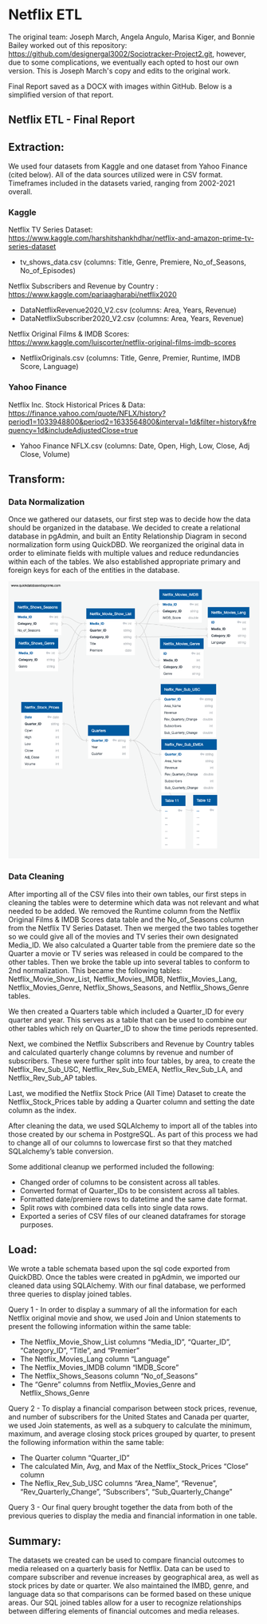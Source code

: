# Netflix ETL
The original team: Joseph March, Angela Angulo, Marisa Kiger, and Bonnie Bailey worked out of this repository: https://github.com/designergal3002/Sociotracker-Project2.git, however, due to some complications, we eventually each opted to host our own version. This is Joseph March's copy and edits to the original work.

Final Report saved as a DOCX with images within GitHub. Below is a simplified version of that report.
  
## Netflix ETL - Final Report

## Extraction: 
We used four datasets from Kaggle and one dataset from Yahoo Finance (cited below). All of the data sources utilized were in CSV format. Timeframes included in the datasets varied, ranging from 2002-2021 overall. 

### Kaggle
Netflix TV Series Dataset:
https://www.kaggle.com/harshitshankhdhar/netflix-and-amazon-prime-tv-series-dataset
-	tv_shows_data.csv (columns: Title, Genre, Premiere, No_of_Seasons, No_of_Episodes)

Netflix Subscribers and Revenue by Country : 
https://www.kaggle.com/pariaagharabi/netflix2020
-	DataNetflixRevenue2020_V2.csv (columns: Area, Years, Revenue)
-	DataNetflixSubscriber2020_V2.csv (columns: Area, Years, Revenue)

Netflix Original Films & IMDB Scores:
https://www.kaggle.com/luiscorter/netflix-original-films-imdb-scores
-	NetflixOriginals.csv (columns: Title, Genre, Premier, Runtime, IMDB Score, Language)

### Yahoo Finance
Netflix Inc. Stock Historical Prices & Data:
https://finance.yahoo.com/quote/NFLX/history?period1=1033948800&period2=1633564800&interval=1d&filter=history&frequency=1d&includeAdjustedClose=true
-	Yahoo Finance NFLX.csv (columns: Date, Open, High, Low, Close, Adj Close, Volume)

## Transform:
### Data Normalization
Once we gathered our datasets, our first step was to decide how the data should be organized in the database. We decided to create a relational database in pgAdmin, and built an Entity Relationship Diagram in second normalization form using QuickDBD. We reorganized the original data in order to eliminate fields with multiple values and reduce redundancies within each of the tables. We also established appropriate primary and foreign keys for each of the entities in the database. 

![ERD](/ERD/NetflixERD.png)

### Data Cleaning
After importing all of the CSV files into their own tables, our first steps in cleaning the tables were to determine which data was not relevant and what needed to be added. We removed the Runtime column from the Netflix Original Films & IMDB Scores data table and the No_of_Seasons column from the Netflix TV Series Dataset. Then we merged the two tables together so we could give all of the movies and TV series their own designated Media_ID. We also calculated a Quarter table from the premiere date so the Quarter a movie or TV series was released in could be compared to the other tables. Then we broke the table up into several tables to conform to 2nd normalization. This became the following tables: Netflix_Movie_Show_List, Netflix_Movies_IMDB, Netflix_Movies_Lang, Netflix_Movies_Genre, Netflix_Shows_Seasons, and Netflix_Shows_Genre tables.

We then created a Quarters table which included a Quarter_ID for every quarter and year. This serves as a table that can be used to combine our other tables which rely on Quarter_ID to show the time periods represented.

Next, we combined the Netflix Subscribers and Revenue by Country tables and calculated quarterly change columns by revenue and number of subscribers. These were further split into four tables, by area, to create the Netflix_Rev_Sub_USC, Netflix_Rev_Sub_EMEA, Netflix_Rev_Sub_LA, and Netflix_Rev_Sub_AP tables.

Last, we modified the Netflix Stock Price (All Time) Dataset to create the Netflix_Stock_Prices table by adding a Quarter column and setting the date column as the index.

After cleaning the data, we used SQLAlchemy to import all of the tables into those created by our schema in PostgreSQL. As part of this process we had to change all of our columns to lowercase first so that they matched SQLalchemy’s table conversion. 

Some additional cleanup we performed included the following:
-	Changed order of columns to be consistent across all tables.
-	Converted format of Quarter_IDs to be consistent across all tables.
-	Formatted date/premiere rows to datetime and the same date format.
-	Split rows with combined data cells into single data rows.
-	Exported  a series of CSV files of our cleaned dataframes for storage purposes.

## Load:
We wrote a table schemata based upon the sql code exported from QuickDBD. Once the tables were created in pgAdmin, we imported our cleaned data using SQLAlchemy. With our final database, we performed three queries to display joined tables.

Query 1 -  In order to display a summary of all the information for each Netflix original movie and show, we used Join and Union statements to present the following information within the same table: 
-	The Netflix_Movie_Show_List columns “Media_ID”, “Quarter_ID”, “Category_ID”, “Title”, and “Premier”
-	The Netflix_Movies_Lang column “Language”
-	The Netflix_Movies_IMDB column “IMDB_Score”
-	The  Netflix_Shows_Seasons column “No_of_Seasons”
-	The “Genre” columns from Netflix_Movies_Genre and Netflix_Shows_Genre 

Query 2 -  To display a financial comparison between stock prices, revenue, and number of subscribers for the United States and Canada per quarter, we used Join statements, as well as a subquery to calculate the minimum, maximum, and average closing stock prices grouped by quarter, to present the following information within the same table:
-	The Quarter column “Quarter_ID”
-	The calculated Min, Avg, and Max of the Netflix_Stock_Prices “Close” column
-	The Neflix_Rev_Sub_USC columns “Area_Name”, “Revenue”, “Rev_Quarterly_Change”, “Subscribers”, “Sub_Quarterly_Change”

Query 3 -  Our final query brought together the data from both of the previous queries to display the media and financial information in one table.

## Summary:
The datasets we created can be used to compare financial outcomes to media released on a quarterly basis for Netflix. Data can be used to compare subscriber and revenue increases by geographical area, as well as stock prices by date or quarter. We also maintained the IMBD, genre, and language data so that comparisons can be formed based on these unique areas. Our SQL joined tables allow for a user to recognize relationships between differing elements of financial outcomes and media releases.

